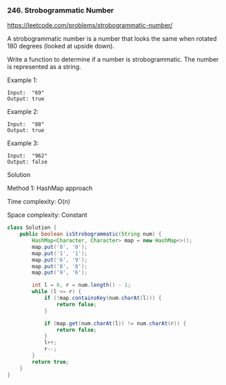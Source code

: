 ### 246. Strobogrammatic Number

https://leetcode.com/problems/strobogrammatic-number/

A strobogrammatic number is a number that looks the same when rotated 180 degrees (looked at upside down).

Write a function to determine if a number is strobogrammatic. The number is represented as a string.

Example 1:
```
Input:  "69"
Output: true
```
Example 2:
```
Input:  "88"
Output: true
```
Example 3:
```
Input:  "962"
Output: false
```

Solution

Method 1: HashMap approach

Time complexity: O(n)

Space complexity: Constant

```java
class Solution {
    public boolean isStrobogrammatic(String num) {
        HashMap<Character, Character> map = new HashMap<>();
        map.put('0', '0');
        map.put('1', '1');
        map.put('6', '9');
        map.put('8', '8');
        map.put('9', '6');

        int l = 0, r = num.length() - 1;
        while (l <= r) {
            if (!map.containsKey(num.charAt(l))) {
                return false;
            }

            if (map.get(num.charAt(l)) != num.charAt(r)) {
                return false;
            }
            l++;
            r--;
        }
        return true;
    }
}
```